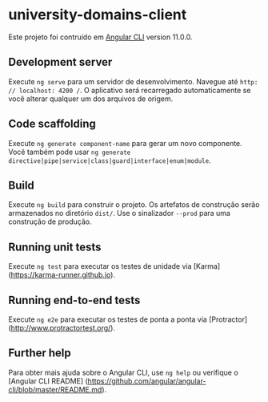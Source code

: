 # university-domains-client

Este projeto foi contruído em [Angular CLI](https://github.com/angular/angular-cli) version 11.0.0.

## Development server

Execute `ng serve` para um servidor de desenvolvimento. Navegue até `http: // localhost: 4200 /`. O aplicativo será recarregado automaticamente se você alterar qualquer um dos arquivos de origem.

## Code scaffolding

Execute `ng generate component-name` para gerar um novo componente. Você também pode usar `ng generate directive|pipe|service|class|guard|interface|enum|module`.

## Build

Execute `ng build` para construir o projeto. Os artefatos de construção serão armazenados no diretório `dist/`. Use o sinalizador `--prod` para uma construção de produção.

## Running unit tests

Execute `ng test` para executar os testes de unidade via [Karma] (https://karma-runner.github.io).

## Running end-to-end tests

Execute `ng e2e` para executar os testes de ponta a ponta via [Protractor] (http://www.protractortest.org/).

## Further help

Para obter mais ajuda sobre o Angular CLI, use `ng help` ou verifique o [Angular CLI README] (https://github.com/angular/angular-cli/blob/master/README.md).
